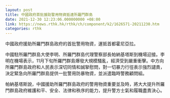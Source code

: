 ```yaml
---
layout: post
title: 中國政府首批援助警用物資抵達所羅門群島
date: 2021-12-30 12:23:06.000000000 +08:00
link: https://news.rthk.hk/rthk/ch/component/k2/1626571-20211230.htm
categories: rthk
---
```


中國政府援助所羅門群島政府的首批警用物資，運抵首都霍尼亞拉。

中國駐所羅門群島大使李明、所羅門群島代理警察部長帕納基塔斯到機場迎接。李明在機場表示，11月下旬所羅門群島爆發大規模騷亂，經濟受到嚴重衝擊。中方向所羅門群島政府和人民表示深切同情和誠摯慰問，對一切暴力行徑表示強烈譴責，決定緊急向所羅門群島提供一批警用防暴物資，並派遣臨時警務顧問組。

帕納基塔斯說，中國援助所羅門群島政府的警用物資重要並及時，將大大提升所羅門群島政府維護和平、安全、法律和秩序的能力，提升警方士氣和履職盡責決心。
